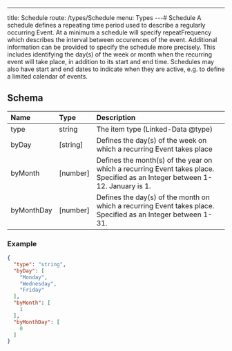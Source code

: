 ---
title: Schedule
route: /types/Schedule
menu: Types
---# Schedule
A schedule defines a repeating time period used to describe a regularly occurring Event. At a minimum a schedule will specify repeatFrequency which describes the interval between occurences of the event. Additional information can be provided to specify the schedule more precisely. This includes identifying the day(s) of the week or month when the recurring event will take place, in addition to its start and end time. Schedules may also have start and end dates to indicate when they are active, e.g. to define a limited calendar of events.



## Schema
| Name | Type | Description |
|:-----| :--- | :---------- |
| type | string | The item type (Linked-Data @type)  |
| byDay | [string] | Defines the day(s) of the week on which a recurring Event takes place  |
| byMonth | [number] | Defines the month(s) of the year on which a recurring Event takes place. Specified as an Integer between 1-12. January is 1.  |
| byMonthDay | [number] | Defines the day(s) of the month on which a recurring Event takes place. Specified as an Integer between 1-31.  |

### Example
```json
{
  "type": "string",
  "byDay": [
    "Monday",
    "Wednesday",
    "Friday"
  ],
  "byMonth": [
    1
  ],
  "byMonthDay": [
    0
  ]
}
```
